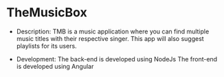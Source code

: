 # TheMusicBox

- Description:
    TMB is a music application where you can find multiple music titles with their respective singer. This app will also suggest playlists for its users.

- Development:
    The back-end is developed using NodeJs
    The front-end is developed using Angular
